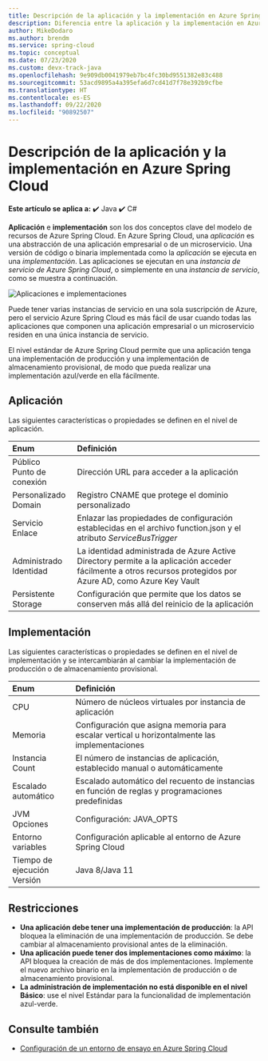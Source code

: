 ```yaml
---
title: Descripción de la aplicación y la implementación en Azure Spring Cloud
description: Diferencia entre la aplicación y la implementación en Azure Spring Cloud
author: MikeDodaro
ms.author: brendm
ms.service: spring-cloud
ms.topic: conceptual
ms.date: 07/23/2020
ms.custom: devx-track-java
ms.openlocfilehash: 9e909db0041979eb7bc4fc30bd9551382e83c488
ms.sourcegitcommit: 53acd9895a4a395efa6d7cd41d7f78e392b9cfbe
ms.translationtype: HT
ms.contentlocale: es-ES
ms.lasthandoff: 09/22/2020
ms.locfileid: "90892507"
---
```

# <a name="understand-app-and-deployment-in-azure-spring-cloud"></a>Descripción de la aplicación y la implementación en Azure Spring Cloud

**Este artículo se aplica a:** ✔️ Java ✔️ C#

**Aplicación** e **implementación** son los dos conceptos clave del modelo de recursos de Azure Spring Cloud. En Azure Spring Cloud, una *aplicación* es una abstracción de una aplicación empresarial o de un microservicio.  Una versión de código o binaria implementada como la *aplicación* se ejecuta en una *implementación*.  Las aplicaciones se ejecutan en una *instancia de servicio de Azure Spring Cloud*, o simplemente en una *instancia de servicio*, como se muestra a continuación.

 ![Aplicaciones e implementaciones](./media/spring-cloud-app-and-deployment/app-deployment-rev.png)

Puede tener varias instancias de servicio en una sola suscripción de Azure, pero el servicio Azure Spring Cloud es más fácil de usar cuando todas las aplicaciones que componen una aplicación empresarial o un microservicio residen en una única instancia de servicio.

El nivel estándar de Azure Spring Cloud permite que una aplicación tenga una implementación de producción y una implementación de almacenamiento provisional, de modo que pueda realizar una implementación azul/verde en ella fácilmente.

## <a name="app"></a>Aplicación
Las siguientes características o propiedades se definen en el nivel de aplicación.

| Enum | Definición |
|:--|:----------------|
| Público</br>Punto de conexión | Dirección URL para acceder a la aplicación |
| Personalizado</br>Domain | Registro CNAME que protege el dominio personalizado |
| Servicio</br>Enlace | Enlazar las propiedades de configuración establecidas en el archivo function.json y el atributo *ServiceBusTrigger* |
| Administrado</br>Identidad | La identidad administrada de Azure Active Directory permite a la aplicación acceder fácilmente a otros recursos protegidos por Azure AD, como Azure Key Vault |
| Persistente</br>Storage | Configuración que permite que los datos se conserven más allá del reinicio de la aplicación |

## <a name="deployment"></a>Implementación

Las siguientes características o propiedades se definen en el nivel de implementación y se intercambiarán al cambiar la implementación de producción o de almacenamiento provisional.

| Enum | Definición |
|:--|:----------------|
| CPU | Número de núcleos virtuales por instancia de aplicación |
| Memoria | Configuración que asigna memoria para escalar vertical u horizontalmente las implementaciones |
| Instancia</br>Count | El número de instancias de aplicación, establecido manual o automáticamente |
| Escalado automático | Escalado automático del recuento de instancias en función de reglas y programaciones predefinidas |
| JVM</br>Opciones | Configuración: JAVA_OPTS |
| Entorno</br>variables | Configuración aplicable al entorno de Azure Spring Cloud |
| Tiempo de ejecución</br>Versión | Java 8/Java 11|

## <a name="restrictions"></a>Restricciones

* **Una aplicación debe tener una implementación de producción**: la API bloquea la eliminación de una implementación de producción. Se debe cambiar al almacenamiento provisional antes de la eliminación.
* **Una aplicación puede tener dos implementaciones como máximo**: la API bloquea la creación de más de dos implementaciones. Implemente el nuevo archivo binario en la implementación de producción o de almacenamiento provisional.
* **La administración de implementación no está disponible en el nivel Básico**: use el nivel Estándar para la funcionalidad de implementación azul-verde.

## <a name="see-also"></a>Consulte también
* [Configuración de un entorno de ensayo en Azure Spring Cloud](spring-cloud-howto-staging-environment.md)
